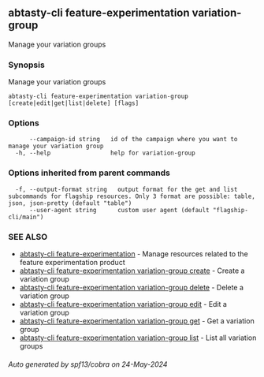 ## abtasty-cli feature-experimentation variation-group

Manage your variation groups

### Synopsis

Manage your variation groups

```
abtasty-cli feature-experimentation variation-group [create|edit|get|list|delete] [flags]
```

### Options

```
      --campaign-id string   id of the campaign where you want to manage your variation group
  -h, --help                 help for variation-group
```

### Options inherited from parent commands

```
  -f, --output-format string   output format for the get and list subcommands for flagship resources. Only 3 format are possible: table, json, json-pretty (default "table")
      --user-agent string      custom user agent (default "flagship-cli/main")
```

### SEE ALSO

* [abtasty-cli feature-experimentation](abtasty-cli_feature-experimentation.md)	 - Manage resources related to the feature experimentation product
* [abtasty-cli feature-experimentation variation-group create](abtasty-cli_feature-experimentation_variation-group_create.md)	 - Create a variation group
* [abtasty-cli feature-experimentation variation-group delete](abtasty-cli_feature-experimentation_variation-group_delete.md)	 - Delete a variation group
* [abtasty-cli feature-experimentation variation-group edit](abtasty-cli_feature-experimentation_variation-group_edit.md)	 - Edit a variation group
* [abtasty-cli feature-experimentation variation-group get](abtasty-cli_feature-experimentation_variation-group_get.md)	 - Get a variation group
* [abtasty-cli feature-experimentation variation-group list](abtasty-cli_feature-experimentation_variation-group_list.md)	 - List all variation groups

###### Auto generated by spf13/cobra on 24-May-2024
